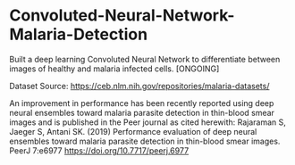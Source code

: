 # Convoluted-Neural-Network-Malaria-Detection
Built a deep learning Convoluted Neural Network to differentiate between images of healthy and malaria infected cells. [ONGOING]

Dataset Source:
https://ceb.nlm.nih.gov/repositories/malaria-datasets/

An improvement in performance has been recently reported using deep neural ensembles toward malaria parasite detection in thin-blood smear images and is published in the Peer journal as cited herewith:
Rajaraman S, Jaeger S, Antani SK. (2019) Performance evaluation of deep neural ensembles toward malaria parasite detection in thin-blood smear images. PeerJ 7:e6977 https://doi.org/10.7717/peerj.6977
